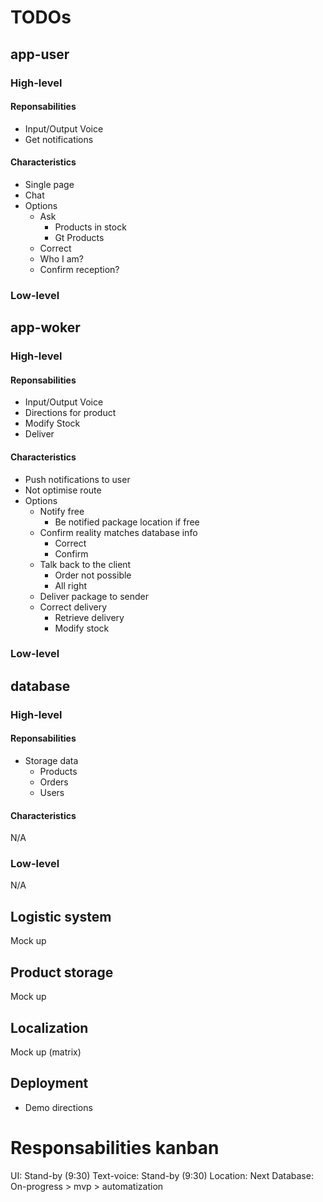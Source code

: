 # TODOs

## app-user
### High-level
#### Reponsabilities
- Input/Output Voice
- Get notifications
#### Characteristics
- Single page
- Chat
- Options
  - Ask
    - Products in stock
    - Gt Products
  - Correct
  - Who I am?
  - Confirm reception?
### Low-level



## app-woker
### High-level
#### Reponsabilities
- Input/Output Voice
- Directions for product
- Modify Stock
- Deliver
#### Characteristics
- Push notifications to user
- Not optimise route
- Options
    - Notify free
        - Be notified package location if free
    - Confirm reality matches database info
        - Correct
        - Confirm
    - Talk back to the client
        - Order not possible
        - All right
    - Deliver package to sender
    - Correct delivery
        - Retrieve delivery
        - Modify stock

### Low-level

## database
### High-level
#### Reponsabilities
- Storage data
    - Products
    - Orders
    - Users
#### Characteristics
N/A
### Low-level
N/A

## Logistic system
Mock up

## Product storage
Mock up

## Localization
Mock up (matrix)


## Deployment
- Demo directions


# Responsabilities kanban
UI: Stand-by (9:30)
Text-voice: Stand-by (9:30)
Location: Next
Database: On-progress > mvp > automatization
